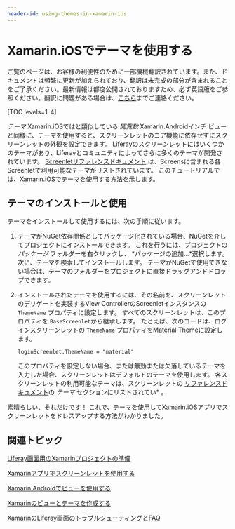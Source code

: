 ```yaml
---
header-id: using-themes-in-xamarin-ios
---
```


# Xamarin.iOSでテーマを使用する

<p class="alert alert-info"><span class="wysiwyg-color-blue120">ご覧のページは、お客様の利便性のために一部機械翻訳されています。また、ドキュメントは頻繁に更新が加えられており、翻訳は未完成の部分が含まれることをご了承ください。最新情報は都度公開されておりますため、必ず英語版をご参照ください。翻訳に問題がある場合は、<a href="mailto:support-content-jp@liferay.com">こちら</a>までご連絡ください。</span></p>

[TOC levels=1-4]

*テーマ* Xamarin.iOSではと類似している *閲覧数* Xamarin.Androidインチ ビューと同様に、テーマを使用すると、スクリーンレットのコア機能に依存せずにスクリーンレットの外観を設定できます。 Liferayのスクリーンレットにはいくつかのテーマがあり、Liferayとコミュニティによってさらに多くのテーマが開発されています。 [Screenletリファレンスドキュメント](/docs/7-1/reference/-/knowledge_base/r/screenlets-in-liferay-screens-for-ios) は、Screensに含まれる各Screenletで利用可能なテーマがリストされています。 このチュートリアルでは、Xamarin.iOSでテーマを使用する方法を示します。

## テーマのインストールと使用

テーマをインストールして使用するには、次の手順に従います。

1.  テーマがNuGet依存関係としてパッケージ化されている場合、NuGetを介してプロジェクトにインストールできます。 これを行うには、プロジェクトの *パッケージ* フォルダーを右クリックし、 *パッケージの追加...*選択します。 次に、テーマを検索してインストールします。 テーマがNuGetで使用できない場合は、テーマのフォルダーをプロジェクトに直接ドラッグアンドドロップできます。

2.  インストールされたテーマを使用するには、その名前を、スクリーンレットのデリゲートを実装するView ControllerのScreenletインスタンスの `ThemeName` プロパティに設定します。 すべてのスクリーンレットは、このプロパティを `BaseScreenlet`から継承します。 たとえば、次のコードは、ログインスクリーンレットの `ThemeName` プロパティをMaterial Themeに設定します。
   
        loginScreenlet.ThemeName = "material"

    このプロパティを設定しない場合、または無効または欠落しているテーマを入力した場合、スクリーンレットはデフォルトのテーマを使用します。 各スクリーンレットの利用可能なテーマは、スクリーンレットの [リファレンスドキュメント](/docs/7-1/reference/-/knowledge_base/r/screenlets-in-liferay-screens-for-ios)の *テーマ* セクションにリストされてい* 。</p></li> </ol>

素晴らしい、それだけです！ これで、テーマを使用してXamarin.iOSアプリでスクリーンレットをドレスアップする方法がわかりました。

## 関連トピック

[Liferay画面用のXamarinプロジェクトの準備](/docs/7-1/tutorials/-/knowledge_base/t/preparing-xamarin-projects-for-liferay-screens)

[Xamarinアプリでスクリーンレットを使用する](/docs/7-1/tutorials/-/knowledge_base/t/using-screenlets-in-xamarin-apps)

[Xamarin.Androidでビューを使用する](/docs/7-1/tutorials/-/knowledge_base/t/using-views-in-xamarin-android)

[Xamarinのビューとテーマを作成する](/docs/7-1/tutorials/-/knowledge_base/t/creating-xamarin-views-and-themes)

[XamarinのLiferay画面のトラブルシューティングとFAQ](/docs/7-1/tutorials/-/knowledge_base/t/liferay-screens-for-xamarin-troubleshooting-and-faqs)
